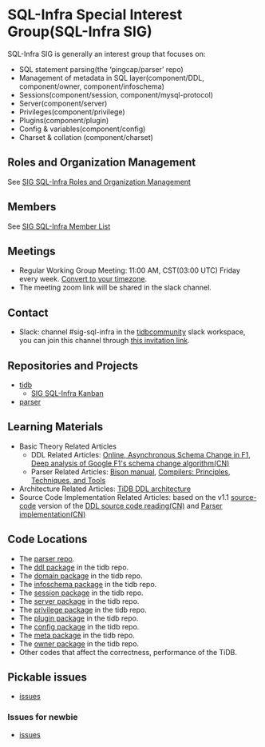 # SQL-Infra Special Interest Group(SQL-Infra SIG)

SQL-Infra SIG is generally an interest group that focuses on:

* SQL statement parsing(the ‘pingcap/parser’ repo)
* Management of metadata in SQL layer(component/DDL, component/owner, component/infoschema)
* Sessions(component/session, component/mysql-protocol)
* Server(component/server)
* Privileges(component/privilege)
* Plugins(component/plugin)
* Config & variables(component/config)
* Charset & collation (component/charset)

## Roles and Organization Management

See [SIG SQL-Infra Roles and Organization Management](https://github.com/pingcap/community/blob/master/special-interest-groups/sig-sql-infra/roles-and-organization-management.md)

## Members

See [SIG SQL-Infra Member List](https://contributor.tidb.io/SIG/sql-infra)

## Meetings

* Regular Working Group Meeting: 11:00 AM, CST(03:00 UTC) Friday every week. [Convert to your timezone](http://www.thetimezoneconverter.com).
* The meeting zoom link will be shared in the slack channel.

## Contact

* Slack: channel #sig-sql-infra in the [tidbcommunity](https://pingcap.com/tidbslack) slack workspace, you can join this channel through [this invitation link](https://slack.tidb.io/invite?team=tidb-community&channel=sig-sql-infra&ref=pingcap-community).

## Repositories and Projects

* [tidb](https://github.com/pingcap/tidb)
    * [SIG SQL-Infra Kanban](https://github.com/pingcap/tidb/projects/40)
* [parser](https://github.com/pingcap/parser/issues)

## Learning Materials

* Basic Theory Related Articles
    * DDL Related Articles: [Online, Asynchronous Schema Change in F1](https://static.googleusercontent.com/media/research.google.com/zh-CN//pubs/archive/41376.pdf), [Deep analysis of Google F1's schema change algorithm(CN)](https://github.com/ngaut/builddatabase/blob/master/f1/schema-change.md)
    * Parser Related Articles: [Bison manual](https://www.gnu.org/software/bison/manual/html_node/index.html), [Compilers: Principles, Techniques, and Tools](https://www.amazon.com/Compilers-Principles-Techniques-Tools-2nd/dp/0321486811v)
* Architecture Related Articles: [TiDB DDL architecture](https://github.com/pingcap/tidb/blob/master/docs/design/2018-10-08-online-DDL.md)
* Source Code Implementation Related Articles: based on the v1.1 [source-code](https://github.com/pingcap/tidb/tree/source-code) version of the [DDL source code reading(CN)](https://pingcap.com/blog-cn/tidb-source-code-reading-17/) and [Parser implementation(CN)](https://pingcap.com/blog-cn/tidb-source-code-reading-5/)

## Code Locations

* The [parser repo](https://github.com/pingcap/parser).
* The [ddl package](https://github.com/pingcap/tidb/tree/master/ddl) in the tidb repo.
* The [domain package](https://github.com/pingcap/tidb/tree/master/domain) in the tidb repo.
* The [infoschema package](https://github.com/pingcap/tidb/tree/master/infoschema) in the tidb repo.
* The [session package](https://github.com/pingcap/tidb/tree/master/session) in the tidb repo.
* The [server package](https://github.com/pingcap/tidb/tree/master/server) in the tidb repo.
* The [privilege package](https://github.com/pingcap/tidb/tree/master/privilege) in the tidb repo.
* The [plugin package](https://github.com/pingcap/tidb/tree/master/plugin) in the tidb repo.
* The [config package](https://github.com/pingcap/tidb/tree/master/config) in the tidb repo.
* The [meta package](https://github.com/pingcap/tidb/tree/master/meta) in the tidb repo.
* The [owner package](https://github.com/pingcap/tidb/tree/master/owner) in the tidb repo.
* Other codes that affect the correctness, performance of the TiDB. 

## Pickable issues

* [issues](https://github.com/pingcap/tidb/issues?q=is%3Aissue+is%3Aopen+label%3Asig%2Fsql-infra)

### Issues for newbie

* [issues](https://github.com/pingcap/tidb/issues?q=is%3Aissue+is%3Aopen+label%3Asig%2Fsql-infra+label%3Adifficulty%2Feasy)
